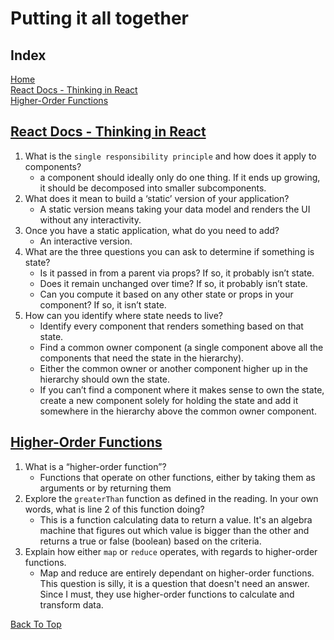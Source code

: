 # Putting it all together

## Index

[Home](../README.md)  
[React Docs - Thinking in React](#react-docs---thinking-in-react)  
[Higher-Order Functions](#higher-order-functions)

## [React Docs - Thinking in React](https://reactjs.org/docs/thinking-in-react.html)

1. What is the `single responsibility principle` and how does it apply to components?
   - a component should ideally only do one thing. If it ends up growing, it should be decomposed into smaller subcomponents.
2. What does it mean to build a ‘static’ version of your application?
   - A static version means taking your data model and renders the UI without any interactivity.
3. Once you have a static application, what do you need to add?
   - An interactive version.
4. What are the three questions you can ask to determine if something is state?
   - Is it passed in from a parent via props? If so, it probably isn’t state.
   - Does it remain unchanged over time? If so, it probably isn’t state.
   - Can you compute it based on any other state or props in your component? If so, it isn’t state.
5. How can you identify where state needs to live?
   - Identify every component that renders something based on that state.
   - Find a common owner component (a single component above all the components that need the state in the hierarchy).
   - Either the common owner or another component higher up in the hierarchy should own the state.
   - If you can’t find a component where it makes sense to own the state, create a new component solely for holding the state and add it somewhere in the hierarchy above the common owner component.

## [Higher-Order Functions](https://eloquentjavascript.net/05_higher_order.html#h_xxCc98lOBK)

1. What is a “higher-order function”?
   - Functions that operate on other functions, either by taking them as arguments or by returning them
2. Explore the `greaterThan` function as defined in the reading. In your own words, what is line 2 of this function doing?
   - This is a function calculating data to return a value.  It's an algebra machine that figures out which value is bigger than the other and returns a true or false (boolean) based on the criteria.
3. Explain how either `map` or `reduce` operates, with regards to higher-order functions.
   - Map and reduce are entirely dependant on higher-order functions.  This question is silly, it is a question that doesn't need an answer.  Since I must, they use higher-order functions to calculate and transform data.
   
[Back To Top](#index)
